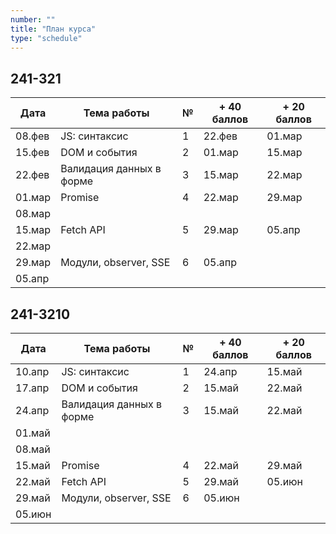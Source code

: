```yaml
---
number: ""
title: "План курса"
type: "schedule"
---
```


## 241-321

| Дата   | Тема работы              | №   | + 40 баллов | + 20 баллов |
| ------ | ------------------------ | --- | ----------- | ----------- |
| 08.фев | JS: синтаксис            | 1   | 22.фев      | 01.мар      |
| 15.фев | DOM и события            | 2   | 01.мар      | 15.мар      |
| 22.фев | Валидация данных в форме | 3   | 15.мар      | 22.мар      |
| 01.мар | Promise                  | 4   | 22.мар      | 29.мар      |
| 08.мар |                          |     |             |             |
| 15.мар | Fetch API                | 5   | 29.мар      | 05.апр      |
| 22.мар |                          |     |             |             |
| 29.мар | Модули, observer, SSE    | 6   | 05.апр      |             |
| 05.апр |                          |     |             |             |

## 241-3210

| Дата   | Тема работы              | №   | + 40 баллов | + 20 баллов |
| ------ | ------------------------ | --- | ----------- | ----------- |
| 10.апр | JS: синтаксис            | 1   | 24.апр      | 15.май      |
| 17.апр | DOM и события            | 2   | 15.май      | 22.май      |
| 24.апр | Валидация данных в форме | 3   | 15.май      | 22.май      |
| 01.май |                          |     |             |             |
| 08.май |                          |     |             |             |
| 15.май | Promise                  | 4   | 22.май      | 29.май      |
| 22.май | Fetch API                | 5   | 29.май      | 05.июн      |
| 29.май | Модули, observer, SSE    | 6   | 05.июн      |             |
| 05.июн |                          |     |             |             |
